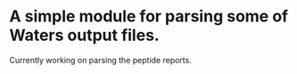 # A simple module for parsing some of Waters output files.
Currently working on parsing the peptide reports.
